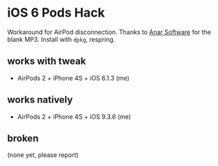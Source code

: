 # iOS 6 Pods Hack
Workaround for AirPod disconnection. Thanks to [Anar Software](https://github.com/anars/blank-audio) for the blank MP3. Install with `dpkg`, respring.

## works with tweak

- AirPods 2 + iPhone 4S + iOS 6.1.3 (me)

## works natively

- AirPods 2 + iPhone 4S + iOS 9.3.6 (me)

## broken
(none yet, please report)